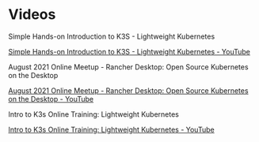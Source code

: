 # Videos

Simple Hands-on Introduction to K3S - Lightweight Kubernetes

[Simple Hands-on Introduction to K3S - Lightweight Kubernetes - YouTube](https://www.youtube.com/watch?v=Z2dpN7k_IL8)

August 2021 Online Meetup - Rancher Desktop: Open Source Kubernetes on the Desktop

[August 2021 Online Meetup - Rancher Desktop: Open Source Kubernetes on the Desktop - YouTube](https://www.youtube.com/watch?v=3ahYmEmVBWU)

Intro to K3s Online Training: Lightweight Kubernetes

[Intro to K3s Online Training: Lightweight Kubernetes - YouTube](https://www.youtube.com/watch?v=vRjk3r9fwFo&list=TLPQMDkxMTIwMjFiw01HSNmXWQ&index=2)